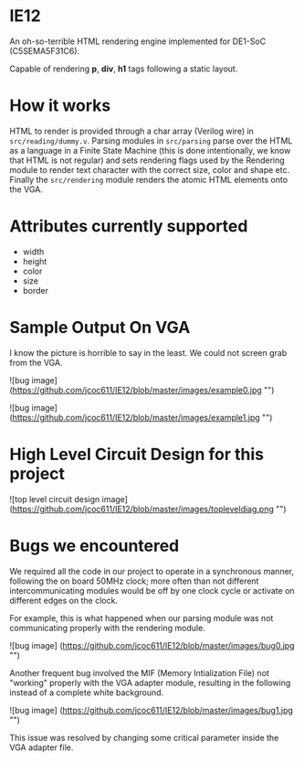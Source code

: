 # IE12
An oh-so-terrible HTML rendering engine implemented for
DE1-SoC (C5SEMA5F31C6).

Capable of rendering **p**, **div**, **h1** tags following a static layout.

# How it works
HTML to render is provided through a char array (Verilog wire) in `src/reading/dummy.v`. Parsing modules in `src/parsing` parse over the HTML as a language in a Finite State Machine (this is done intentionally, we know that HTML is not regular) and sets rendering flags used by the Rendering module to render text character with the correct size, color and shape etc. Finally the `src/rendering` module renders the atomic HTML elements onto the VGA.

# Attributes currently supported
- width
- height
- color
- size
- border

# Sample Output On VGA
I know the picture is horrible to say in the least. We could not screen grab from the VGA.

![bug image] (https://github.com/jcoc611/IE12/blob/master/images/example0.jpg "")

![bug image] (https://github.com/jcoc611/IE12/blob/master/images/example1.jpg "")

# High Level Circuit Design for this project

![top level circuit design image] (https://github.com/jcoc611/IE12/blob/master/images/topleveldiag.png "")

# Bugs we encountered
We required all the code in our project to operate in a synchronous manner, following the on board 50MHz clock; more often than not different intercommunicating modules would be off by one clock cycle or activate on different edges on the clock.

For example, this is what happened when our parsing module was not communicating properly with the rendering module.

![bug image] (https://github.com/jcoc611/IE12/blob/master/images/bug0.jpg "")


Another frequent bug involved the MIF (Memory Intialization File) not "working" properly with the VGA adapter module, resulting in the following instead of a complete white background.

![bug image] (https://github.com/jcoc611/IE12/blob/master/images/bug1.jpg "")

This issue was resolved by changing some critical parameter inside the VGA adapter file.

